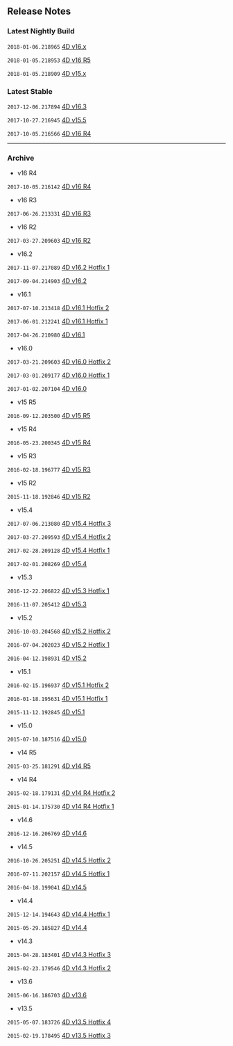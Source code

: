 Release Notes
-------------

### Latest Nightly Build

``2018-01-06.218965`` [4D v16.x](https://github.com/4D-JP/release-notes/tree/master/v16/16.4/)

``2018-01-05.218953`` [4D v16 R5](https://github.com/4D-JP/release-notes/blob/master/v16/r5/)

``2018-01-05.218909`` [4D v15.x](https://github.com/4D-JP/release-notes/tree/master/v15/15.6/)

### Latest Stable

``2017-12-06.217894`` [4D v16.3](https://github.com/4D-JP/release-notes/tree/master/v16/16.3/)

``2017-10-27.216945`` [4D v15.5](https://github.com/4D-JP/release-notes/tree/master/v15/15.5/)

``2017-10-05.216566`` [4D v16 R4](https://github.com/4D-JP/release-notes/blob/master/v16/r4/2/)

---

### Archive

* v16 R4

``2017-10-05.216142`` [4D v16 R4](https://github.com/4D-JP/release-notes/blob/master/v16/r4/)

* v16 R3

``2017-06-26.213331`` [4D v16 R3](https://github.com/4D-JP/release-notes/blob/master/v16/r3/)

* v16 R2

``2017-03-27.209603`` [4D v16 R2](https://github.com/4D-JP/release-notes/blob/master/v16/r2/)

* v16.2

``2017-11-07.217089`` [4D v16.2 Hotfix 1](https://github.com/4D-JP/release-notes/tree/master/v16/16.2/hf1/)

``2017-09-04.214903`` [4D v16.2](https://github.com/4D-JP/release-notes/tree/master/v16/16.2/)

* v16.1

``2017-07-10.213418`` [4D v16.1 Hotfix 2](https://github.com/4D-JP/release-notes/tree/master/v16/16.1/hf2/)

``2017-06-01.212241`` [4D v16.1 Hotfix 1](https://github.com/4D-JP/release-notes/tree/master/v16/16.1/hf1/)

``2017-04-26.210980`` [4D v16.1](https://github.com/4D-JP/release-notes/tree/master/v16/16.1/)

* v16.0

``2017-03-21.209603`` [4D v16.0 Hotfix 2](https://github.com/4D-JP/release-notes/blob/master/v16/16.0/hf2/)
 
``2017-03-01.209177`` [4D v16.0 Hotfix 1](https://github.com/4D-JP/release-notes/blob/master/v16/16.0/hf1/)

``2017-01-02.207104`` [4D v16.0](https://github.com/4D-JP/release-notes/blob/master/v16/16.0/) 

* v15 R5

``2016-09-12.203500`` [4D v15 R5](https://github.com/4D-JP/release-notes/blob/master/v15/r5/)

* v15 R4

``2016-05-23.200345`` [4D v15 R4](https://github.com/4D-JP/release-notes/blob/master/v15/r4/)

* v15 R3

``2016-02-18.196777`` [4D v15 R3](https://github.com/4D-JP/release-notes/blob/master/v15/r3/) 

* v15 R2

``2015-11-18.192846`` [4D v15 R2](https://github.com/4D-JP/release-notes/blob/master/v15/r2/) 

* v15.4

``2017-07-06.213080`` [4D v15.4 Hotfix 3](https://github.com/4D-JP/release-notes/tree/master/v15/15.4/hf3/)

``2017-03-27.209593`` [4D v15.4 Hotfix 2](https://github.com/4D-JP/release-notes/tree/master/v15/15.4/hf2/)

``2017-02-28.209128`` [4D v15.4 Hotfix 1](https://github.com/4D-JP/release-notes/tree/master/v15/15.4/hf1/)

``2017-02-01.208269`` [4D v15.4](https://github.com/4D-JP/release-notes/blob/master/v15/15.4/)

* v15.3

``2016-12-22.206822`` [4D v15.3 Hotfix 1](https://github.com/4D-JP/release-notes/tree/master/v15/15.3/hf1/)

``2016-11-07.205412`` [4D v15.3](https://github.com/4D-JP/release-notes/blob/master/v15/15.3/)

* v15.2

``2016-10-03.204568`` [4D v15.2 Hotfix 2](https://github.com/4D-JP/release-notes/tree/master/v15/15.2/hf2/)

``2016-07-04.202023`` [4D v15.2 Hotfix 1](https://github.com/4D-JP/release-notes/tree/master/v15/15.2/hf1/)

``2016-04-12.198931`` [4D v15.2](https://github.com/4D-JP/release-notes/blob/master/v15/15.2/)

* v15.1

``2016-02-15.196937`` [4D v15.1 Hotfix 2](https://github.com/4D-JP/release-notes/blob/master/v15/15.1/hf2/)

``2016-01-18.195631`` [4D v15.1 Hotfix 1](https://github.com/4D-JP/release-notes/blob/master/v15/15.1/hf1/)
 
``2015-11-12.192845`` [4D v15.1](https://github.com/4D-JP/release-notes/blob/master/v15/15.1/)

* v15.0
 
``2015-07-10.187516`` [4D v15.0](https://github.com/4D-JP/release-notes/blob/master/v15/15.0/) 

* v14 R5

``2015-03-25.181291`` [4D v14 R5](https://github.com/4D-JP/release-notes/blob/master/v14/r5/) 

* v14 R4

``2015-02-18.179131`` [4D v14 R4 Hotfix 2](https://github.com/4D-JP/release-notes/blob/master/v14/r4/hf2/) 

``2015-01-14.175730`` [4D v14 R4 Hotfix 1](https://github.com/4D-JP/release-notes/blob/master/v14/r4/hf1/) 

* v14.6

``2016-12-16.206769`` [4D v14.6](https://github.com/4D-JP/release-notes/blob/master/v14/14.6/) 

* v14.5

``2016-10-26.205251`` [4D v14.5 Hotfix 2](https://github.com/4D-JP/release-notes/blob/master/v14/14.5/hf2/) 

``2016-07-11.202157`` [4D v14.5 Hotfix 1](https://github.com/4D-JP/release-notes/blob/master/v14/14.5/hf1/) 

``2016-04-18.199041`` [4D v14.5](https://github.com/4D-JP/release-notes/blob/master/v14/14.5/) 

* v14.4

``2015-12-14.194643`` [4D v14.4 Hotfix 1](https://github.com/4D-JP/release-notes/blob/master/v14/14.4/hf1/) 
 
``2015-05-29.185827`` [4D v14.4](https://github.com/4D-JP/release-notes/blob/master/v14/14.4/) 

* v14.3

``2015-04-28.183401`` [4D v14.3 Hotfix 3](https://github.com/4D-JP/release-notes/blob/master/v14/14.3/hf3/) 

``2015-02-23.179546`` [4D v14.3 Hotfix 2](https://github.com/4D-JP/release-notes/blob/master/v14/14.3/hf2/) 

* v13.6

``2015-06-16.186703`` [4D v13.6](https://github.com/4D-JP/release-notes/blob/master/v13/13.6/) 

* v13.5

``2015-05-07.183726`` [4D v13.5 Hotfix 4](https://github.com/4D-JP/release-notes/blob/master/v13/13.5/hf4/) 

``2015-02-19.178495`` [4D v13.5 Hotfix 3](https://github.com/4D-JP/release-notes/blob/master/v13/13.5/hf3/) 
